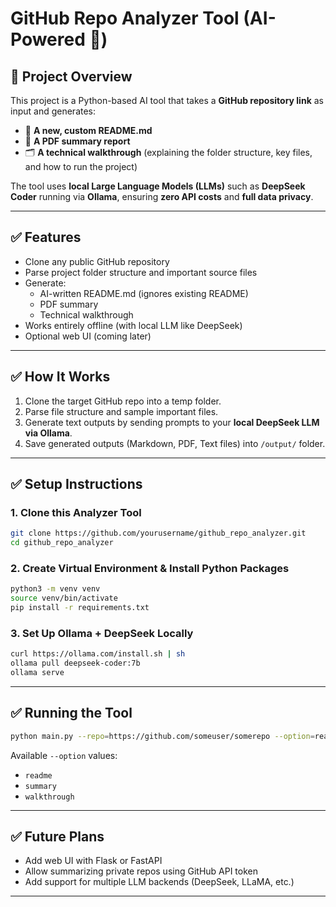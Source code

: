 # GitHub Repo Analyzer Tool (AI-Powered 🚀)

## 📌 Project Overview

This project is a Python-based AI tool that takes a **GitHub repository link** as input and generates:

- 📄 **A new, custom README.md**
- 📑 **A PDF summary report**
- 🗂️ **A technical walkthrough** (explaining the folder structure, key files, and how to run the project)

The tool uses **local Large Language Models (LLMs)** such as **DeepSeek Coder** running via **Ollama**, ensuring **zero API costs** and **full data privacy**.

---

## ✅ Features

- Clone any public GitHub repository
- Parse project folder structure and important source files
- Generate:
  - AI-written README.md (ignores existing README)
  - PDF summary
  - Technical walkthrough
- Works entirely offline (with local LLM like DeepSeek)
- Optional web UI (coming later)

---

## ✅ How It Works

1. Clone the target GitHub repo into a temp folder.
2. Parse file structure and sample important files.
3. Generate text outputs by sending prompts to your **local DeepSeek LLM via Ollama**.
4. Save generated outputs (Markdown, PDF, Text files) into `/output/` folder.

---

## ✅ Setup Instructions

### 1. Clone this Analyzer Tool

```bash
git clone https://github.com/yourusername/github_repo_analyzer.git
cd github_repo_analyzer
```

### 2. Create Virtual Environment & Install Python Packages

```bash
python3 -m venv venv
source venv/bin/activate
pip install -r requirements.txt
```

### 3. Set Up Ollama + DeepSeek Locally

```bash
curl https://ollama.com/install.sh | sh
ollama pull deepseek-coder:7b
ollama serve
```

---

## ✅ Running the Tool

```bash
python main.py --repo=https://github.com/someuser/somerepo --option=readme
```

Available `--option` values:

- `readme`
- `summary`
- `walkthrough`

---

## ✅ Future Plans

- Add web UI with Flask or FastAPI
- Allow summarizing private repos using GitHub API token
- Add support for multiple LLM backends (DeepSeek, LLaMA, etc.)

---

